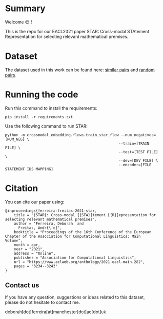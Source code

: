 # Summary

Welcome :blush: !

This is the repo for our EACL2021 paper STAR: Cross-modal STAtement Representation for selecting relevant mathematical premises.

# Dataset

The dataset used in this work can be found here: [similar pairs](https://github.com/debymf/nl-ps/tree/master/dataset/similar_pairs) and [random pairs](https://github.com/debymf/nl-ps/tree/master/dataset/random_pairs).

# Running the code

Run this command to install the requirements:

```
pip install -r requirements.txt
```

Use the following command to run STAR:

```
python -m crossmodal_embedding.flows.train_star_flow --num_negatives=[NUM_NEG] \
                                                    --train=[TRAIN FILE] \
                                                    --test=[TEST FILE] \
                                                    --dev=[DEV FILE] \
                                                    --encoder=[FILE STATEMENT IDS MAPPING] 
```

# Citation

You can cite our paper using:

```
@inproceedings{ferreira-freitas-2021-star,
    title = "{STAR}: Cross-modal [{STA}]tement [{R}]epresentation for selecting relevant mathematical premises",
    author = "Ferreira, Deborah  and
      Freitas, Andr{\'e}",
    booktitle = "Proceedings of the 16th Conference of the European Chapter of the Association for Computational Linguistics: Main Volume",
    month = apr,
    year = "2021",
    address = "Online",
    publisher = "Association for Computational Linguistics",
    url = "https://www.aclweb.org/anthology/2021.eacl-main.282",
    pages = "3234--3243"
}
```

## Contact us

If you have any question, suggestions or ideas related to this dataset, please do not hesitate to contact me.

deborah[dot]ferreira[at]manchester[dot]ac[dot]uk
